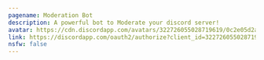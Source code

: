 ```yaml
---
pagename: Moderation Bot
description: A powerful bot to Moderate your discord server!
avatar: https://cdn.discordapp.com/avatars/322726055028719619/0c2e05d2a324628f3f9bd7e1914b5d9e.png
link: https://discordapp.com/oauth2/authorize?client_id=322726055028719619&scope=bot&permissions=8
nsfw: false
---
```

